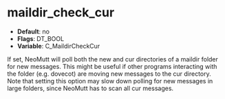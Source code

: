 # maildir_check_cur

- **Default**: no
- **Flags**: DT_BOOL
- **Variable**: C_MaildirCheckCur

If set, NeoMutt will poll both the new and cur directories of
a maildir folder for new messages.  This might be useful if other
programs interacting with the folder (e.g. dovecot) are moving new
messages to the cur directory.  Note that setting this option may
slow down polling for new messages in large folders, since NeoMutt has
to scan all cur messages.
